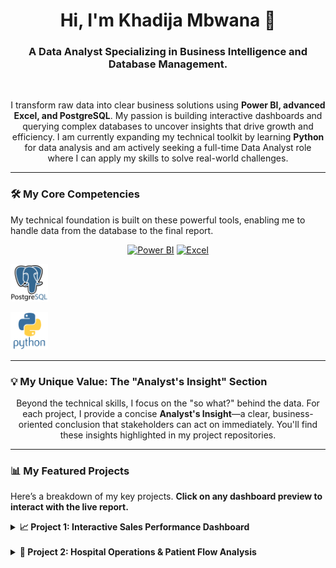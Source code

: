 <!-- HEADER -->
<h1 align="center">Hi, I'm Khadija Mbwana 👋</h1>
<h3 align="center">A Data Analyst Specializing in Business Intelligence and Database Management.</h3>

<br>

<!-- ABOUT ME -->
<p align="center">
  I transform raw data into clear business solutions using <strong>Power BI, advanced Excel, and PostgreSQL</strong>. My passion is building interactive dashboards and querying complex databases to uncover insights that drive growth and efficiency. I am currently expanding my technical toolkit by learning <strong>Python</strong> for data analysis and am actively seeking a full-time Data Analyst role where I can apply my skills to solve real-world challenges.
</p>

---

### 🛠️ My Core Competencies

My technical foundation is built on these powerful tools, enabling me to handle data from the database to the final report.

<p align="center">
  <!-- Visualization & Business Intelligence -->
  <a href="https://powerbi.microsoft.com/en-us/" target="_blank" rel="noreferrer"><img src="https://raw.githubusercontent.com/microsoft/PowerBI-Icons/main/PNG/Power-BI-Desktop.png" alt="Power BI" width="60" height="60"/></a>
  <a href="https://www.microsoft.com/en-us/microsoft-365/excel" target="_blank" rel="noreferrer"><img src="https://img.icons8.com/color/48/000000/ms-excel.png" alt="Excel" width="60" height="60"/></a>

  <!-- Database -->
  <a href="https://www.postgresql.org" target="_blank" rel="noreferrer"><img src="https://raw.githubusercontent.com/devicons/devicon/master/icons/postgresql/postgresql-original-wordmark.svg" alt="PostgreSQL" width="60" height="60"/></a>

  <!-- Currently Learning -->
  <a href="https://www.python.org" target="_blank" rel="noreferrer"><img src="https://raw.githubusercontent.com/devicons/devicon/master/icons/python/python-original-wordmark.svg" alt="Python" width="60" height="60"/></a>
</p>

---

### 💡 My Unique Value: The "Analyst's Insight" Section

<p align="center">
  Beyond the technical skills, I focus on the "so what?" behind the data. For each project, I provide a concise <strong>Analyst's Insight</strong>—a clear, business-oriented conclusion that stakeholders can act on immediately. You'll find these insights highlighted in my project repositories.
</p>

---
### 📊 My Featured Projects

Here’s a breakdown of my key projects. **Click on any dashboard preview to interact with the live report.**

<!-- PROJECT 1: SALES ANALYSIS -->
<details>
  <summary><strong>📈 Project 1: Interactive Sales Performance Dashboard</strong></summary>
  <br>
  <table>
    <tr>
      <td valign="top" width="50%">
        <p><strong>Goal:</strong> To provide stakeholders with a tool to track sales KPIs, identify growth opportunities, and analyze regional performance.</p>
        <p><strong>My Role:</strong> I performed the end-to-end analysis, from querying the database with SQL to building the final interactive dashboard in Power BI.</p>
        <br>
        <ul>
          <li><strong>Tech Stack:</strong> Power BI, PostgreSQL, Excel</li>
          <li><strong>Repository:</strong> <a href="https://github.com/khadijambwana/Sales-Analysis">View Project Code & SQL Queries</a></li>
        </ul>
      </td>
      <td valign="top" width="50%">
          <img src="[LINK_TO_YOUR_SALES_DASHBOARD_IMAGE]" alt="Sales Dashboard Preview"/>
        </a>
      </td>
    </tr>
  </table>
</details>

<br>

<!-- PROJECT 2: HOSPITAL ANALYSIS -->
<details>
  <summary><strong>🏥 Project 2: Hospital Operations & Patient Flow Analysis</strong></summary>
  <br>
  <table>
    <tr>
      <td valign="top" width="50%">
        <p><strong>Goal:</strong> To help hospital administrators improve efficiency and patient care by analyzing operational data.</p>
        <p><strong>My Role:</strong> I used SQL to clean and query patient records and then developed a Power BI dashboard to visualize key metrics like bed occupancy, patient wait times, and average length of stay.</p>
        <br>
        <ul>
          <li><strong>Tech Stack:</strong> Power BI, PostgreSQL</li>
          <li><strong>Repository:</strong> <a href="https://github.com/khadijambwana/Healthcare_analytics">View Project Code & SQL Queries</a></li>
        </ul>
      </td>
      <td valign="top" width="50%">
          <img src="https://raw.githubusercontent.com/khadijambwana/Healthcare_analytics/main/hospital_dashboard.png" alt="Hospital Dashboard Preview"/>
        </a>
      </td>
    </tr>
  </table>
</detais>

---


### 🛠️ My Tech Stack & Skills
<p align="center">
  <a href="https://www.postgresql.org" target="_blank" rel="noreferrer"><img src="https://img.shields.io/badge/PostgreSQL-316192?style=for-the-badge&logo=postgresql&logoColor=white" alt="PostgreSQL" /></a>
  <a href="https://powerbi.microsoft.com/" target="_blank" rel="noreferrer"><img src="https://img.shields.io/badge/Power%20BI-F2C811?style=for-the-badge&logo=powerbi&logoColor=black" alt="Power BI" /></a>
  <a href="https://www.microsoft.com/en-us/microsoft-365/excel" target="_blank" rel="noreferrer"><img src="https://img.shields.io/badge/Microsoft%20Excel-217346?style=for-the-badge&logo=microsoftexcel&logoColor=white" alt="Microsoft Excel" /></a>
  <a href="https://www.python.org" target="_blank" rel="noreferrer"><img src="https://img.shields.io/badge/Python-3776AB?style=for-the-badge&logo=python&logoColor=white" alt="Python" /></a>
</p>

---
### 📈 My GitHub Activity
<p align="center">
  <img src="https://github-readme-stats.vercel.app/api?username=khadijambwana&show_icons=true&theme=dracula" alt="khadija's GitHub Stats" />
  <img src="https://github-readme-stats.vercel.app/api/top-langs/?username=khadijambwana&layout=compact&theme=dracula" alt="khadija's Top Languages" />
</p>
<p align="center">
  <img src="https://github-readme-streak-stats.herokuapp.com/?user=khadijambwana&theme=dracula" alt="khadija's Contribution Streak" />
</p>


---

### 📫 Let's Connect!

I'm excited about new opportunities and collaborations. Feel free to reach out!
## 📬 Contact Me

- 📧 Email: [mbwanakhadija77@gmail.com](mailto:mbwanakhadija77@gmail.com)
- 💼 LinkedIn: [linkedin.com/in/khadija-mbwana](https://linkedin.com/in/khadija-mbwana)
- 🐱GitHub[github.com/khadijambwana(https://github.com/khadijambwana)



<!-- END OF PROFILE -->
